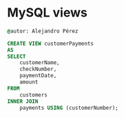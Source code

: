 # MySQL views

```cmd
@autor: Alejandro Pérez
```

```sql
CREATE VIEW customerPayments
AS 
SELECT 
    customerName, 
    checkNumber, 
    paymentDate, 
    amount
FROM
    customers
INNER JOIN
    payments USING (customerNumber);
```
